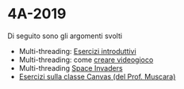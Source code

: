 # 4A-2019
Di seguito sono gli argomenti svolti

* Multi-threading: [Esercizi introduttivi](https://github.com/Prof-Matteo-Palitto-Peano/4C-2019/wiki/ESERCIZI-intorduttivi-al-MULTI-THREADING)
* Multi-threading: come [creare videogioco](https://www.youtube.com/watch?v=yczPNkDRnnY)
* Multi-threading [Space Invaders](https://github.com/Prof-Matteo-Palitto-Peano/Java-Threads-Space-Invaders/wiki/LEZIONE-1----INTRO)
* [Esercizi sulla classe Canvas (del Prof. Muscara)](https://github.com/antonio-muscara/Esercitazione-con-Canvas)

